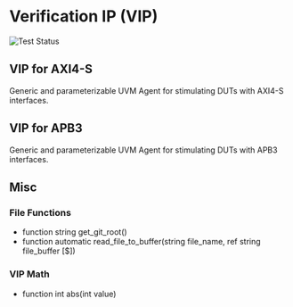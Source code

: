 # Verification IP (VIP)

![Test Status](https://img.shields.io/badge/test-passes-green)

## VIP for AXI4-S

Generic and parameterizable UVM Agent for stimulating DUTs with AXI4-S interfaces.

## VIP for APB3

Generic and parameterizable UVM Agent for stimulating DUTs with APB3 interfaces.

## Misc

### File Functions

 - function string get_git_root()
 - function automatic read_file_to_buffer(string file_name, ref string file_buffer [$])

### VIP Math

 - function int abs(int value)
